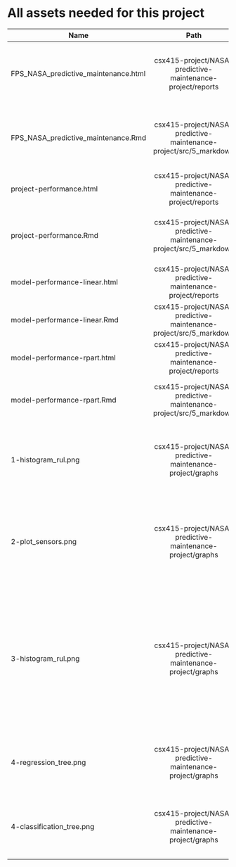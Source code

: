 # All assets needed for this project

| Name       | Path            | Description  |
| ------------- |:-------------:| -----:|
| FPS_NASA_predictive_maintenance.html | csx415-project/NASA-predictive-maintenance-project/reports | Description of project background, stakeholders, success criteria, and potential risks. |
|  FPS_NASA_predictive_maintenance.Rmd | csx415-project/NASA-predictive-maintenance-project/src/5_markdown | Description of project background, stakeholders, success criteria, and potential risks. |
| project-performance.html | csx415-project/NASA-predictive-maintenance-project/reports  |   First report from template to evaluate models.   |
| project-performance.Rmd | csx415-project/NASA-predictive-maintenance-project/src/5_markdown  |   Template to evaluate regression and classification models. |
| model-performance-linear.html | csx415-project/NASA-predictive-maintenance-project/reports  |   Evaluation report of basic linear models.  |
| model-performance-linear.Rmd | csx415-project/NASA-predictive-maintenance-project/src/5_markdown  |  Evaluation of basic linear models with the template. |
| model-performance-rpart.html | csx415-project/NASA-predictive-maintenance-project/reports  |   Evaluation report of basic decision tree models.  |
| model-performance-rpart.Rmd | csx415-project/NASA-predictive-maintenance-project/src/5_markdown  |  Evaluation of basic decision tree models with the template. |
| 1-histogram_rul.png | csx415-project/NASA-predictive-maintenance-project/graphs  |  Vizualization of the regression label (dependent variable), Remaining Useful Life. |
| 2-plot_sensors.png | csx415-project/NASA-predictive-maintenance-project/graphs  |  Vizualization of all 21 sensor measurements over time (features / independent variables) for the 100 engines. |
| 3-histogram_rul.png | csx415-project/NASA-predictive-maintenance-project/graphs  |  Vizualization of all 21 time series sensor measurements as histograms (features / independent variables) for the 100 engines. Broken out by classification label, operational vs failure within 30 days. |
| 4-regression_tree.png | csx415-project/NASA-predictive-maintenance-project/graphs  |  Vizualization of the regression tree that was fit in the basic tree models analysis. |
| 4-classification_tree.png | csx415-project/NASA-predictive-maintenance-project/graphs  |  Vizualization of the classification tree that was fit in the basic tree models analysis. |

